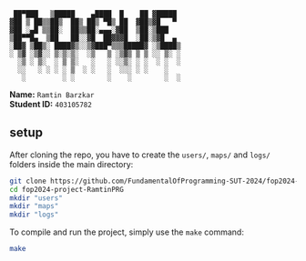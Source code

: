 ```
 ██▀███   ▒█████    ▄████  █    ██ ▓█████ 
▓██ ▒ ██▒▒██▒  ██▒ ██▒ ▀█▒ ██  ▓██▒▓█   ▀ 
▓██ ░▄█ ▒▒██░  ██▒▒██░▄▄▄░▓██  ▒██░▒███   
▒██▀▀█▄  ▒██   ██░░▓█  ██▓▓▓█  ░██░▒▓█  ▄ 
░██▓ ▒██▒░ ████▓▒░░▒▓███▀▒▒▒█████▓ ░▒████▒
░ ▒▓ ░▒▓░░ ▒░▒░▒░  ░▒   ▒ ░▒▓▒ ▒ ▒ ░░ ▒░ ░
  ░▒ ░ ▒░  ░ ▒ ▒░   ░   ░ ░░▒░ ░ ░  ░ ░  ░
  ░░   ░ ░ ░ ░ ▒  ░ ░   ░  ░░░ ░ ░    ░   
   ░         ░ ░        ░    ░        ░  ░
```
**Name:** `Ramtin Barzkar`\
**Student ID:** `403105782`

## setup
After cloning the repo, you have to create the `users/`, `maps/` and `logs/` folders inside the main directory:
```bash
git clone https://github.com/FundamentalOfProgramming-SUT-2024/fop2024-project-RamtinPRG.git
cd fop2024-project-RamtinPRG
mkdir "users"
mkdir "maps"
mkdir "logs"
```

To compile and run the project, simply use the `make` command:
```bash
make
```